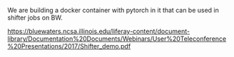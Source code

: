 We are building a docker container with pytorch in it that can be used in shifter jobs on BW.

https://bluewaters.ncsa.illinois.edu/liferay-content/document-library/Documentation%20Documents/Webinars/User%20Teleconference%20Presentations/2017/Shifter_demo.pdf
